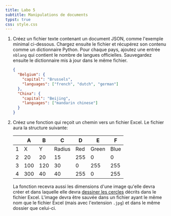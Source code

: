 ```yaml
---
title: Labo 5
subtitle: Manipulations de documents
typst: true
css: style.css
---
```


1.  Créez un fichier texte contenant un document JSON, comme l'exemple
    minimal ci-dessous. Chargez ensuite le fichier et récupérez son
    contenu comme un dictionnaire Python. Pour chaque pays, ajoutez une
    entrée `nblang` qui contient le nombre de langues
    officielles. Sauvegardez ensuite le dictionnaire mis à jour dans le
    même fichier.

    ```json
    {
      "Belgium": {
        "capital": "Brussels",
        "languages": ["french", "dutch", "german"]
      },
      "China": {
        "capital": "Beijing",
        "languages": ["mandarin chinese"]
      }
    }
    ```

2.  Créez une fonction qui reçoit un chemin vers un fichier Excel. Le fichier
    aura la structure suivante:

    |     | A   | B   | C      | D   | E     | F    |
    | --- | --- | --- | ------ | --- | ----- | ---- |
    | 1   | X   | Y   | Radius | Red | Green | Blue |
    | 2   | 20  | 20  | 15     | 255 | 0     | 0    |
    | 3   | 100 | 120 | 30     | 0   | 255   | 255  |
    | 4   | 300 | 40  | 40     | 255 | 0     | 255  |

    La fonction recevra aussi les dimensions d'une image qu'elle devra créer et
    dans laquelle elle devra [dessiner les cercles](https://pillow.readthedocs.io/en/stable/reference/ImageDraw.html#PIL.ImageDraw.ImageDraw.circle) décrits dans le fichier Excel.
    L'image devra être sauvée dans un fichier ayant le même nom que le fichier Excel
    (mais avec l'extension `.jpg`) et dans le même dossier que celui-ci.
